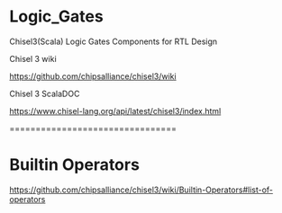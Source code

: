 # Logic_Gates
Chisel3(Scala) Logic Gates Components for RTL Design

Chisel 3 wiki

https://github.com/chipsalliance/chisel3/wiki

Chisel 3 ScalaDOC

https://www.chisel-lang.org/api/latest/chisel3/index.html

================================

# Builtin Operators

https://github.com/chipsalliance/chisel3/wiki/Builtin-Operators#list-of-operators

